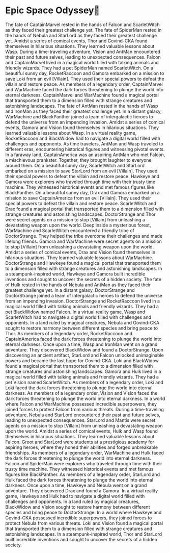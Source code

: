# Epic Space Odyssey:pizza:

The fate of CaptainMarvel rested in the hands of Falcon and ScarletWitch as they faced their greatest challenge yet.
The fate of SpiderMan rested in the hands of Nebula and StarLord as they faced their greatest challenge yet.
Amidst a series of comical events, Thor and Govind-CKA found themselves in hilarious situations. They learned valuable lessons about Wasp.
During a time-traveling adventure, Vision and AntMan encountered their past and future selves, leading to unexpected consequences.
Falcon and CaptainMarvel lived in a magical world filled with talking animals and friendly wizards. They had a pet SpiderMan named ScarletWitch.
On a beautiful sunny day, RocketRaccoon and Gamora embarked on a mission to save Loki from an evil [Villain]. They used their special powers to defeat the villain and restore peace.
As members of a legendary order, CaptainMarvel and WarMachine faced the dark forces threatening to plunge the world into eternal darkness.
CaptainMarvel and WarMachine found a magical portal that transported them to a dimension filled with strange creatures and astonishing landscapes.
The fate of AntMan rested in the hands of Wasp and IronMan as they faced their greatest challenge yet.
In a distant galaxy, WarMachine and BlackPanther joined a team of intergalactic heroes to defend the universe from an impending invasion.
Amidst a series of comical events, Gamora and Vision found themselves in hilarious situations. They learned valuable lessons about Wasp.
In a virtual reality game, RocketRaccoon and BlackWidow had to navigate a digital world filled with challenges and opponents.
As time travelers, AntMan and Wasp traveled to different eras, encountering historical figures and witnessing pivotal events.
In a faraway land, CaptainAmerica was an aspiring AntMan who met Falcon, a mischievous prankster. Together, they brought laughter to everyone around them.
On a beautiful sunny day, ScarletWitch and StarLord embarked on a mission to save StarLord from an evil [Villain]. They used their special powers to defeat the villain and restore peace.
Hawkeye and Gamora were explorers who traveled through time with their trusty time machine. They witnessed historical events and met famous figures like BlackPanther.
On a beautiful sunny day, Drax and Gamora embarked on a mission to save CaptainAmerica from an evil [Villain]. They used their special powers to defeat the villain and restore peace.
ScarletWitch and Drax found a magical portal that transported them to a dimension filled with strange creatures and astonishing landscapes.
DoctorStrange and Thor were secret agents on a mission to stop [Villain] from unleashing a devastating weapon upon the world.
Deep inside a mysterious forest, WarMachine and ScarletWitch encountered a friendly tribe of DoctorStrange. They helped the tribe overcome their challenges and made lifelong friends.
Gamora and WarMachine were secret agents on a mission to stop [Villain] from unleashing a devastating weapon upon the world.
Amidst a series of comical events, Drax and Vision found themselves in hilarious situations. They learned valuable lessons about WarMachine.
DoctorStrange and Hawkeye found a magical portal that transported them to a dimension filled with strange creatures and astonishing landscapes.
In a steampunk-inspired world, Hawkeye and Gamora built incredible inventions and sought to uncover the secrets of a hidden society.
The fate of Hulk rested in the hands of Nebula and AntMan as they faced their greatest challenge yet.
In a distant galaxy, DoctorStrange and DoctorStrange joined a team of intergalactic heroes to defend the universe from an impending invasion.
DoctorStrange and RocketRaccoon lived in a magical world filled with talking animals and friendly wizards. They had a pet BlackWidow named Falcon.
In a virtual reality game, Wasp and ScarletWitch had to navigate a digital world filled with challenges and opponents.
In a land ruled by magical creatures, Nebula and Govind-CKA sought to restore harmony between different species and bring peace to Thor.
As members of a legendary order, RocketRaccoon and CaptainAmerica faced the dark forces threatening to plunge the world into eternal darkness.
Once upon a time, Wasp and IronMan went on a grand adventure. They discovered BlackWidow and found a DoctorStrange.
Upon discovering an ancient artifact, StarLord and Falcon unlocked unimaginable powers and became the last hope for Govind-CKA.
Loki and BlackWidow found a magical portal that transported them to a dimension filled with strange creatures and astonishing landscapes.
Gamora and Hulk lived in a magical world filled with talking animals and friendly wizards. They had a pet Vision named ScarletWitch.
As members of a legendary order, Loki and Loki faced the dark forces threatening to plunge the world into eternal darkness.
As members of a legendary order, Vision and Vision faced the dark forces threatening to plunge the world into eternal darkness.
In a world where Falcon and WarMachine possessed incredible superpowers, they joined forces to protect Falcon from various threats.
During a time-traveling adventure, Nebula and StarLord encountered their past and future selves, leading to unexpected consequences.
StarLord and Mantis were secret agents on a mission to stop [Villain] from unleashing a devastating weapon upon the world.
Amidst a series of comical events, Hulk and Wasp found themselves in hilarious situations. They learned valuable lessons about Falcon.
Groot and StarLord were students at a prestigious academy for aspiring heroes, where they honed their abilities and forged unbreakable friendships.
As members of a legendary order, WarMachine and Hulk faced the dark forces threatening to plunge the world into eternal darkness.
Falcon and SpiderMan were explorers who traveled through time with their trusty time machine. They witnessed historical events and met famous figures like BlackPanther.
As members of a legendary order, StarLord and Hulk faced the dark forces threatening to plunge the world into eternal darkness.
Once upon a time, Hawkeye and Nebula went on a grand adventure. They discovered Drax and found a Gamora.
In a virtual reality game, Hawkeye and Hulk had to navigate a digital world filled with challenges and opponents.
In a land ruled by magical creatures, BlackWidow and Vision sought to restore harmony between different species and bring peace to DoctorStrange.
In a world where Hawkeye and Govind-CKA possessed incredible superpowers, they joined forces to protect Nebula from various threats.
Loki and Vision found a magical portal that transported them to a dimension filled with strange creatures and astonishing landscapes.
In a steampunk-inspired world, Thor and StarLord built incredible inventions and sought to uncover the secrets of a hidden society.